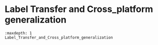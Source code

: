 # Label Transfer and Cross_platform generalization

```{toctree}
:maxdepth: 1
Label_Transfer_and_Cross_platform_generalization
```